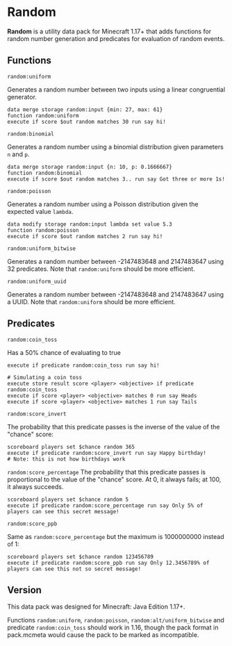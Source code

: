 # Random

**Random** is a utility data pack for Minecraft 1.17+ that adds functions for random number generation and predicates for evaluation of random events.

## Functions

`random:uniform`

Generates a random number between two inputs using a linear congruential generator.

```mcfunction
data merge storage random:input {min: 27, max: 61}
function random:uniform
execute if score $out random matches 30 run say hi!
```

`random:binomial`

Generates a random number using a binomial distribution given parameters `n` and `p`.

```mcfunction
data merge storage random:input {n: 10, p: 0.1666667}
function random:binomial
execute if score $out random matches 3.. run say Got three or more 1s!
```

`random:poisson`

Generates a random number using a Poisson distribution given the expected value `lambda`.

```mcfunction
data modify storage random:input lambda set value 5.3
function random:poisson
execute if score $out random matches 2 run say hi!
```

`random:uniform_bitwise`

Generates a random number between -2147483648 and 2147483647 using 32 predicates. Note that `random:uniform` should be more efficient.

`random:uniform_uuid`

Generates a random number between -2147483648 and 2147483647 using a UUID. Note that `random:uniform` should be more efficient.

## Predicates

`random:coin_toss`

Has a 50% chance of evaluating to true

```mcfunction
execute if predicate random:coin_toss run say hi!
```

```mcfunction
# Simulating a coin toss
execute store result score <player> <objective> if predicate random:coin_toss
execute if score <player> <objective> matches 0 run say Heads
execute if score <player> <objective> matches 1 run say Tails
```

`random:score_invert`

The probability that this predicate passes is the inverse of the value of the "chance" score:

```mcfunction
scoreboard players set $chance random 365
execute if predicate random:score_invert run say Happy birthday!
# Note: this is not how birthdays work
```

`random:score_percentage`
The probability that this predicate passes is proportional to the value of the "chance" score. At 0, it always fails; at 100, it always succeeds.

```mcfunction
scoreboard players set $chance random 5
execute if predicate random:score_percentage run say Only 5% of players can see this secret message!
```

`random:score_ppb`

Same as `random:score_percentage` but the maximum is 1000000000 instead of 1:

```mcfunction
scoreboard players set $chance random 123456789
execute if predicate random:score_ppb run say Only 12.3456789% of players can see this not so secret message!
```

## Version

This data pack was designed for Minecraft: Java Edition 1.17+.

Functions `random:uniform`, `random:poisson`, `random:alt/uniform_bitwise` and predicate `random:coin_toss` should work in 1.16, though the pack format in pack.mcmeta would cause the pack to be marked as incompatible.
